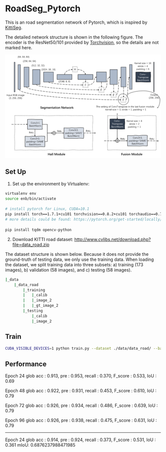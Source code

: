 <!--
 * @Author: JosieHong
 * @Date: 2021-01-31 13:25:12
 * @LastEditAuthor: JosieHong
 * @LastEditTime: 2021-02-02 14:51:32
-->
# RoadSeg_Pytorch

This is an road segmentation network of Pytorch, which is inspired by [KittiSeg](https://github.com/MarvinTeichmann/KittiSeg). 

The detailed network structure is shown in the following figure. The encoder is the ResNet50/101 provided by [Torchvision](https://pytorch.org/docs/stable/torchvision/models.html), so the details are not marked here. 

<div align="center">
	<img src="./img/network_structure.png" alt="network_structure" width="743.2">
</div>




## Set Up

1. Set up the environment by Virtualenv: 

```bash
virtualenv env
source enb/bin/activate

# install pytorch for Linux, CUDA=10.1
pip install torch==1.7.1+cu101 torchvision==0.8.2+cu101 torchaudio==0.7.2 -f https://download.pytorch.org/whl/torch_stable.html
# more details could be found: https://pytorch.org/get-started/locally/

pip install tqdm opencv-python
```

2. Download KITTI road dataset: http://www.cvlibs.net/download.php?file=data_road.zip

The dataset structure is shown below. Because it does not provide the ground-truth of testing data, we only use the training data. When loading the dataset, we split training data into three subsets: a) training (173 images), b) validation (58 images), and c) testing (58 images). 

```bash
|_data
    |_data_road
        |_training
        |   |_calib
        |   |_image_2
        |   |_gt_image_2
        |_testing
            |_calib
            |_image_2
```

## Train

```bash
CUDA_VISIBLE_DEVICES=1 python train.py --dataset ./data/data_road/ --batchSize 12 --nepoch 24 --model ./checkpoints/model_23.pth
```

## Performance

Epoch 24 glob acc : 0.913, pre : 0.953, recall : 0.370, F_score : 0.533, IoU : 0.69

Epoch 48 glob acc : 0.922, pre : 0.931, recall : 0.453, F_score : 0.610, IoU : 0.79

Epoch 72 glob acc : 0.926, pre : 0.934, recall : 0.486, F_score : 0.639, IoU : 0.79

Epoch 96 glob acc : 0.926, pre : 0.938, recall : 0.475, F_score : 0.631, IoU : 0.79

---

Epoch 24 glob acc : 0.914, pre : 0.924, recall : 0.373, F_score : 0.531, IoU : 0.361
mIoU:  0.6876237988471985

